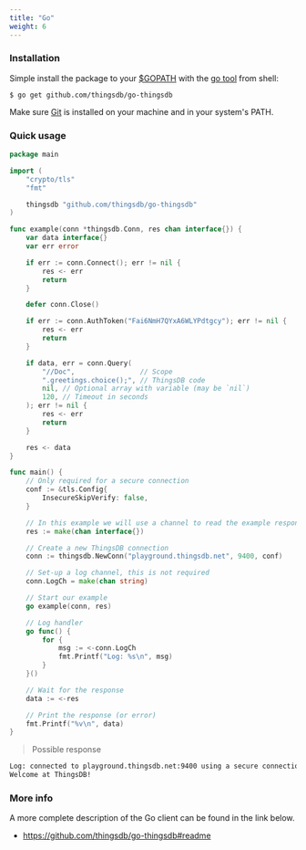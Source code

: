 ```yaml
---
title: "Go"
weight: 6
---
```


### Installation

Simple install the package to your [$GOPATH](https://github.com/golang/go/wiki/GOPATH) with the [go tool](https://golang.org/cmd/go/) from shell:

```shell
$ go get github.com/thingsdb/go-thingsdb
```

Make sure [Git](https://git-scm.com/downloads) is installed on your machine and in your system's PATH.


### Quick usage

```go
package main

import (
	"crypto/tls"
	"fmt"

	thingsdb "github.com/thingsdb/go-thingsdb"
)

func example(conn *thingsdb.Conn, res chan interface{}) {
	var data interface{}
	var err error

	if err := conn.Connect(); err != nil {
		res <- err
		return
	}

	defer conn.Close()

	if err := conn.AuthToken("Fai6NmH7QYxA6WLYPdtgcy"); err != nil {
		res <- err
		return
	}

	if data, err = conn.Query(
		"//Doc",                // Scope
		".greetings.choice();", // ThingsDB code
		nil, // Optional array with variable (may be `nil`)
		120, // Timeout in seconds
	); err != nil {
		res <- err
		return
	}

	res <- data
}

func main() {
	// Only required for a secure connection
	conf := &tls.Config{
		InsecureSkipVerify: false,
	}

	// In this example we will use a channel to read the example response
	res := make(chan interface{})

	// Create a new ThingsDB connection
	conn := thingsdb.NewConn("playground.thingsdb.net", 9400, conf)

	// Set-up a log channel, this is not required
	conn.LogCh = make(chan string)

	// Start our example
	go example(conn, res)

	// Log handler
	go func() {
		for {
			msg := <-conn.LogCh
			fmt.Printf("Log: %s\n", msg)
		}
	}()

	// Wait for the response
	data := <-res

	// Print the response (or error)
	fmt.Printf("%v\n", data)
}
```

> Possible response

```bash
Log: connected to playground.thingsdb.net:9400 using a secure connection
Welcome at ThingsDB!
```

### More info

A more complete description of the Go client can be found in the link below.

- https://github.com/thingsdb/go-thingsdb#readme
